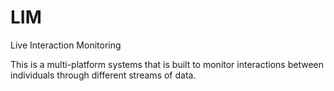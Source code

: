 LIM
===

Live Interaction Monitoring

This is a multi-platform systems that is built to monitor interactions between individuals through different streams of data.
